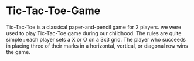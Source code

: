 # Tic-Tac-Toe-Game
Tic-Tac-Toe is a classical paper-and-pencil game for 2 players. 
we were used to play Tic-Tac-Toe game during 
our childhood. The rules are quite simple : 
each player sets a X or O on a 3x3 grid. The player who succeeds 
in placing three of their marks in a horizontal, vertical, or diagonal row wins the game.
